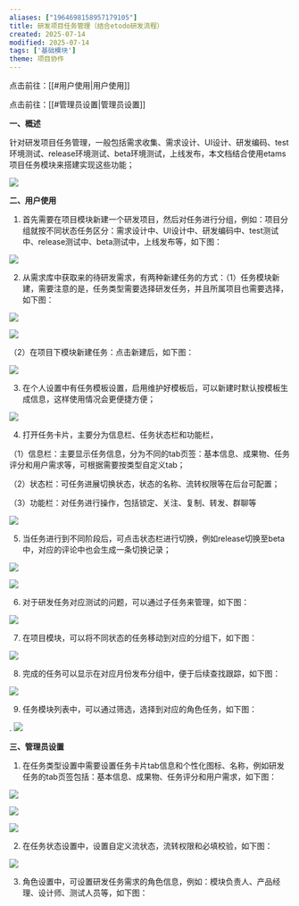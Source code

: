 ```yaml
---
aliases: ["1964698158957179105"]
title: 研发项目任务管理（结合etodo研发流程）
created: 2025-07-14
modified: 2025-07-14
tags: ['基础模块']
theme: 项目协作
---
```


点击前往：[[#用户使用|用户使用]]

点击前往：[[#管理员设置|管理员设置]]

**一、概述**

针对研发项目任务管理，一般包括需求收集、需求设计、UI设计、研发编码、test环境测试、release环境测试、beta环境测试，上线发布，本文档结合使用etams项目任务模块来搭建实现这些功能；

![](https://myhelpdoc.oss-cn-heyuan.aliyuncs.com/mdimages/3c394ed98beb7c78cec4e7bf77c6dbf3.jpg)

**二、用户使用**

1. 首先需要在项目模块新建一个研发项目，然后对任务进行分组，例如：项目分组就按不同状态任务区分：需求设计中、UI设计中、研发编码中、test测试中、release测试中、beta测试中，上线发布等，如下图：

![](https://myhelpdoc.oss-cn-heyuan.aliyuncs.com/mdimages/f62a837e3c311ce9c2b894519624b413.jpg)

2. 从需求库中获取来的待研发需求，有两种新建任务的方式：（1）任务模块新建，需要注意的是，任务类型需要选择研发任务，并且所属项目也需要选择，如下图：

![](https://myhelpdoc.oss-cn-heyuan.aliyuncs.com/mdimages/6135d7862960b49941bbc95adc810395.jpg)

![](https://myhelpdoc.oss-cn-heyuan.aliyuncs.com/mdimages/bb7048b0b03cbd9243e1c647448b268c.jpg)

（2）在项目下模块新建任务：点击新建后，如下图：

![](https://myhelpdoc.oss-cn-heyuan.aliyuncs.com/mdimages/3b758f40687c37c0c6927b637fb72454.jpg)

3. 在个人设置中有任务模板设置，启用维护好模板后，可以新建时默认按模板生成信息，这样使用情况会更便捷方便；

![](https://myhelpdoc.oss-cn-heyuan.aliyuncs.com/mdimages/8a6a7027e120c8780d8258d80ce86a4a.jpg)

4. 打开任务卡片，主要分为信息栏、任务状态栏和功能栏，

（1）信息栏：主要显示任务信息，分为不同的tab页签：基本信息、成果物、任务评分和用户需求等，可根据需要按类型自定义tab；

（2）状态栏：可任务进展切换状态，状态的名称、流转权限等在后台可配置；

（3）功能栏：对任务进行操作，包括锁定、关注、复制、转发、群聊等

![](https://myhelpdoc.oss-cn-heyuan.aliyuncs.com/mdimages/52cda7542f7b8cb3155f56df998b28c0.jpg)

5. 当任务进行到不同阶段后，可点击状态栏进行切换，例如release切换至beta中，对应的评论中也会生成一条切换记录；

![](https://myhelpdoc.oss-cn-heyuan.aliyuncs.com/mdimages/e0f6413a8b94f57bccc42d99ea76ab40.jpg)

![](https://myhelpdoc.oss-cn-heyuan.aliyuncs.com/mdimages/a5234d354a675b60a4957bef42972ecc.jpg)

6. 对于研发任务对应测试的问题，可以通过子任务来管理，如下图：

![](https://myhelpdoc.oss-cn-heyuan.aliyuncs.com/mdimages/45bf972794de31a668dcd5645f766cfc.jpg)

7. 在项目模块，可以将不同状态的任务移动到对应的分组下，如下图：

![](https://myhelpdoc.oss-cn-heyuan.aliyuncs.com/mdimages/3e1cdec2a37905abd1466496b07cbf5e.jpg)

8. 完成的任务可以显示在对应月份发布分组中，便于后续查找跟踪，如下图：

![](https://myhelpdoc.oss-cn-heyuan.aliyuncs.com/mdimages/12d9e54059f1c3a348f2c68fe86c2668.jpg)

9. 任务模块列表中，可以通过筛选，选择到对应的角色任务，如下图：

. ![](https://myhelpdoc.oss-cn-heyuan.aliyuncs.com/mdimages/fb412c74ba6dd5f975cb0bd2392a2019.jpg)

**三、管理员设置**

1. 在任务类型设置中需要设置任务卡片tab信息和个性化图标、名称，例如研发任务的tab页签包括：基本信息、成果物、任务评分和用户需求，如下图：

![](https://myhelpdoc.oss-cn-heyuan.aliyuncs.com/mdimages/b667f1eb91b18aaf13c711ea9fb614a8.jpg)

![](https://myhelpdoc.oss-cn-heyuan.aliyuncs.com/mdimages/d85025f16e5e018d798d424487a01e60.jpg)

![](https://myhelpdoc.oss-cn-heyuan.aliyuncs.com/mdimages/4894cf78987ae8bb30d3aa32c3439713.jpg)

2. 在任务状态设置中，设置自定义流状态，流转权限和必填校验，如下图：

![](https://myhelpdoc.oss-cn-heyuan.aliyuncs.com/mdimages/6dbcef000748dbfc6039fe62c0438311.jpg)

3. 角色设置中，可设置研发任务需求的角色信息，例如：模块负责人、产品经理、设计师、测试人员等，如下图：


